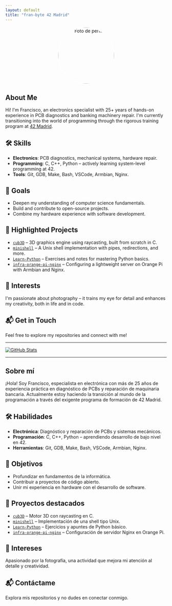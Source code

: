 ```yaml
---
layout: default
title: "fran-byte 42 Madrid"
---
```


<div style="text-align: center;">
  <img src="https://avatars.githubusercontent.com/u/14311476?v=4"
       alt="Foto de perfil"
       width="175"
       style="border-radius: 50%; border: 2px solid #fff;" />
</div>

## About Me
Hi! I'm Francisco, an electronics specialist with 25+ years of hands-on experience in PCB diagnostics and banking machinery repair. I'm currently transitioning into the world of programming through the rigorous training program at [42 Madrid](https://42madrid.com/).

## 🛠️ Skills
- **Electronics**: PCB diagnostics, mechanical systems, hardware repair.
- **Programming**: C, C++, Python – actively learning system-level programming at 42.
- **Tools**: Git, GDB, Make, Bash, VSCode, Armbian, Nginx.

## 🎯 Goals
- Deepen my understanding of computer science fundamentals.
- Build and contribute to open-source projects.
- Combine my hardware experience with software development.

## 🚀 Highlighted Projects
- [`cub3D`](#) – 3D graphics engine using raycasting, built from scratch in C.
- [`minishell`](https://github.com/fran-byte/42-minishell) – A Unix shell implementation with pipes, redirections, and more.
- [`Learn-Python`](https://github.com/fran-byte/learn-python-fundamentals) – Exercises and notes for mastering Python basics.
- [`infra-orange-pi-nginx`](#) – Configuring a lightweight server on Orange Pi with Armbian and Nginx.

## 📸 Interests
I'm passionate about photography – it trains my eye for detail and enhances my creativity, both in life and in code.

## 📬 Get in Touch
Feel free to explore my repositories and connect with me!

---

[![GitHub Stats](https://github-readme-stats.vercel.app/api?username=fran-byte&show_icons=true&theme=radical)](https://github.com/fran-byte)


---

## Sobre mí
¡Hola! Soy Francisco, especialista en electrónica con más de 25 años de experiencia práctica en diagnóstico de PCBs y reparación de maquinaria bancaria. Actualmente estoy haciendo la transición al mundo de la programación a través del exigente programa de formación de 42 Madrid.

## 🛠️ Habilidades
- **Electrónica**: Diagnóstico y reparación de PCBs y sistemas mecánicos.
- **Programación**: C, C++, Python – aprendiendo desarrollo de bajo nivel en 42.
- **Herramientas**: Git, GDB, Make, Bash, VSCode, Armbian, Nginx.

## 🎯 Objetivos
- Profundizar en fundamentos de la informática.
- Contribuir a proyectos de código abierto.
- Unir mi experiencia en hardware con el desarrollo de software.

## 🚀 Proyectos destacados
- [`cub3D`](#) – Motor 3D con raycasting en C.
- [`minishell`](https://github.com/fran-byte/42-minishell) – Implementación de una shell tipo Unix.
- [`Learn-Python`](https://github.com/fran-byte/learn-python-fundamentals) – Ejercicios y apuntes de Python básico.
- [`infra-orange-pi-nginx`](#) – Configuración de servidor Nginx en Orange Pi.

## 📸 Intereses
Apasionado por la fotografía, una actividad que mejora mi atención al detalle y creatividad.

## 📬 Contáctame
Explora mis repositorios y no dudes en conectar conmigo.
